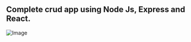 ## Complete crud app using Node Js, Express and React.

![Image ](https://i.ibb.co/MP4STNB/Screenshot-from-2020-02-12-18-19-53.png)